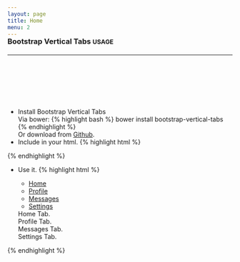 ```yaml
---
layout: page
title: Home
menu: 2
---
```


<h3 style="margin-top:-15px;margin-bottom:20px;">Bootstrap Vertical Tabs <small>USAGE</small></h3>
<hr/>

<!-- project-banner -->
<ins class="adsbygoogle ads banner"
     style="display:inline-block;height:90px"
     data-ad-client="ca-pub-7616772085785107"
     data-ad-slot="9029014820"></ins>

* Install Bootstrap Vertical Tabs  
  Via bower: {% highlight bash %} bower install bootstrap-vertical-tabs {% endhighlight %}  
    Or download from [Github](https://github.com/dbtek/bootstrap-vertical-tabs).
* Include in your html. {% highlight html %}
  <link rel="stylesheet" href="bootstrap.vertical-tabs.min.css" />
{% endhighlight %}

* Use it. {% highlight html %}
  <div class="col-xs-3"> <!-- required for floating -->
      <!-- Nav tabs -->
      <ul class="nav nav-tabs tabs-left"><!-- 'tabs-right' for right tabs -->
        <li class="active"><a href="#home" data-toggle="tab">Home</a></li>
        <li><a href="#profile" data-toggle="tab">Profile</a></li>
        <li><a href="#messages" data-toggle="tab">Messages</a></li>
        <li><a href="#settings" data-toggle="tab">Settings</a></li>
      </ul>
  </div>
  <div class="col-xs-9">
        <!-- Tab panes -->
        <div class="tab-content">
          <div class="tab-pane active" id="home">Home Tab.</div>
          <div class="tab-pane" id="profile">Profile Tab.</div>
          <div class="tab-pane" id="messages">Messages Tab.</div>
          <div class="tab-pane" id="settings">Settings Tab.</div>
        </div>
  </div>
{% endhighlight %}
